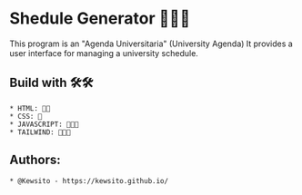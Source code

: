 # Shedule Generator 📑📑📑
This program is an "Agenda Universitaria" (University Agenda) 
It provides a user interface for managing a university schedule.

## Build with 🛠️🛠️
    * HTML: 🔴🔴
    * CSS: 🔴
    * JAVASCRIPT: 🔴🔴🔴
    * TAILWIND: 🔴🔴🔴

## Authors:
    * @Kewsito - https://kewsito.github.io/